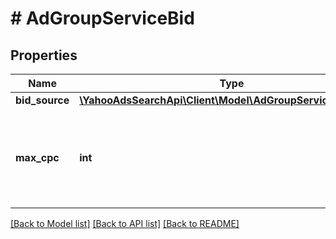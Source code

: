# # AdGroupServiceBid

## Properties

Name | Type | Description | Notes
------------ | ------------- | ------------- | -------------
**bid_source** | [**\YahooAdsSearchApi\Client\Model\AdGroupServiceBidSource**](AdGroupServiceBidSource.md) |  | [optional] 
**max_cpc** | **int** | &lt;ja&gt;キーワード入札価格です。&lt;/ja&gt;&lt;br&gt;&lt;en&gt;Keyword bid (CPC).&lt;/en&gt; | [optional] 

[[Back to Model list]](../../README.md#documentation-for-models) [[Back to API list]](../../README.md#documentation-for-api-endpoints) [[Back to README]](../../README.md)


